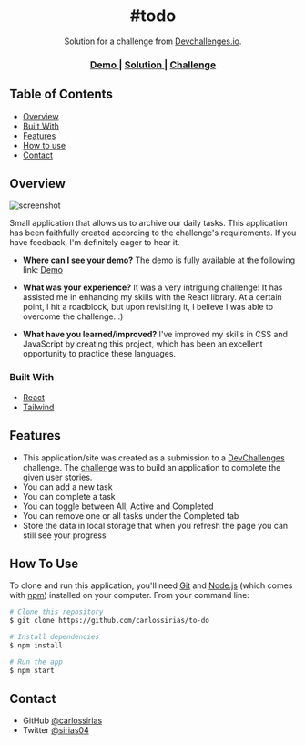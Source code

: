 <!-- Please update value in the {}  -->

<h1 align="center">#todo</h1>

<div align="center">
   Solution for a challenge from  <a href="http://devchallenges.io" target="_blank">Devchallenges.io</a>.
</div>

<div align="center">
  <h3>
    <a href="https://to-do-eight-sigma.vercel.app/">
      Demo
    </a>
    <span> | </span>
    <a href="https://devchallenges.io/solutions/hd7C6i5xLWszdkftkbLM">
      Solution
    </a>
    <span> | </span>
    <a href="https://devchallenges.io/challenges/hH6PbOHBdPm6otzw2De5">
      Challenge
    </a>
  </h3>
</div>

<!-- TABLE OF CONTENTS -->

## Table of Contents

- [Overview](#overview)
- [Built With](#built-with)
- [Features](#features)
- [How to use](#how-to-use)
- [Contact](#contact)


<!-- OVERVIEW -->

## Overview

![screenshot](https://i.ibb.co/JyMwR7v/975shots-so.png)

Small application that allows us to archive our daily tasks. This application has been faithfully created according to the challenge's requirements. If you have feedback, I'm definitely eager to hear it. 

- **Where can I see your demo?** The demo is fully available at the following link: <a href="https://to-do-eight-sigma.vercel.app/">Demo</a>

- **What was your experience?** It was a very intriguing challenge! It has assisted me in enhancing my skills with the React library. At a certain point, I hit a roadblock, but upon revisiting it, I believe I was able to overcome the challenge. :)

- **What have you learned/improved?** I've improved my skills in CSS and JavaScript by creating this project, which has been an excellent opportunity to practice these languages.

### Built With

<!-- This section should list any major frameworks that you built your project using. Here are a few examples.-->

- [React](https://reactjs.org/)
- [Tailwind](https://tailwindcss.com/)

## Features

<!-- List the features of your application or follow the template. Don't share the figma file here :) -->

* This application/site was created as a submission to a [DevChallenges](https://devchallenges.io/challenges) challenge. The [challenge](https://devchallenges.io/challenges/hH6PbOHBdPm6otzw2De5) was to build an application to complete the given user stories.
* You can add a new task
* You can complete a task
* You can toggle between All, Active and Completed
* You can remove one or all tasks under the Completed tab
* Store the data in local storage that when you refresh the page you can still see your progress

## How To Use

<!-- Example: -->

To clone and run this application, you'll need [Git](https://git-scm.com) and [Node.js](https://nodejs.org/en/download/) (which comes with [npm](http://npmjs.com)) installed on your computer. From your command line:

```bash
# Clone this repository
$ git clone https://github.com/carlossirias/to-do

# Install dependencies
$ npm install

# Run the app
$ npm start
```

## Contact

- GitHub [@carlossirias](https://{github.com/your-usermame})
- Twitter [@sirias04](https://{twitter.com/sirias04})
